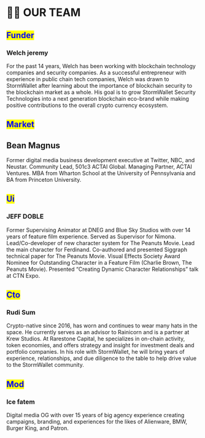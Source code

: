 # 👨🏫 OUR TEAM

## <mark style="color:blue;">Funder</mark>

### Welch jeremy

For the past 14 years, Welch has been working with blockchain technology companies and security companies. As a successful entrepreneur with experience in public chain tech companies, Welch was drawn to StormWallet after learning about the importance of blockchain security to the blockchain market as a whole. His goal is to grow StormWallet Security Technologies into a next generation blockchain eco-brand while making positive contributions to the overall crypto currency ecosystem.

## <mark style="color:blue;">Market</mark>

## Bean Magnus

Former digital media business development executive at Twitter, NBC, and Neustar. Community Lead, 501c3 ACTAI Global. Managing Partner, ACTAI Ventures. MBA from Wharton School at the University of Pennsylvania and BA from Princeton University.

## <mark style="color:blue;">Ui</mark>

### JEFF DOBLE

Former Supervising Animator at DNEG and Blue Sky Studios with over 14 years of feature film experience. Served as Supervisor for Nimona. Lead/Co-developer of new character system for The Peanuts Movie. Lead the main character for Ferdinand. Co-authored and presented Siggraph technical paper for The Peanuts Movie. Visual Effects Society Award Nominee for Outstanding Character in a Feature Film (Charlie Brown, The Peanuts Movie). Presented “Creating Dynamic Character Relationships” talk at CTN Expo.

## <mark style="color:blue;">Cto</mark>

### Rudi Sum

Crypto-native since 2016, has worn and continues to wear many hats in the space. He currently serves as an advisor to Rainicorn and is a partner at Krew Studios. At Rarestone Capital, he specializes in on-chain activity, token economies, and offers strategy and insight for investment deals and portfolio companies. In his role with StormWallet, he will bring years of experience, relationships, and due diligence to the table to help drive value to the StormWallet community.

## <mark style="color:blue;">Mod</mark>

### Ice fatem

Digital media OG with over 15 years of big agency experience creating campaigns, branding, and experiences for the likes of Alienware, BMW, Burger King, and Patron.
